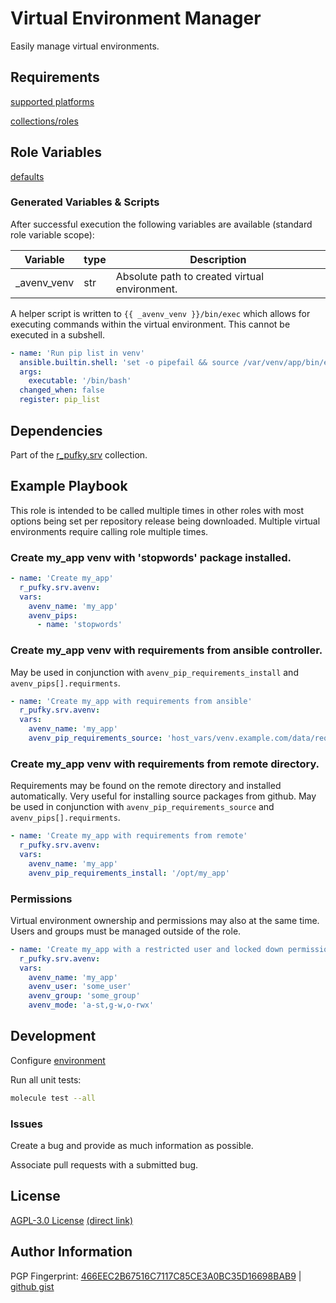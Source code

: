 # Virtual Environment Manager
Easily manage virtual environments.

## Requirements
[supported platforms](https://github.com/r-pufky/ansible_avenv/blob/main/meta/main.yml)

[collections/roles](https://github.com/r-pufky/ansible_avenv/blob/main/meta/requirements.yml)

## Role Variables
[defaults](https://github.com/r-pufky/ansible_avenv/tree/main/defaults/main/)

### Generated Variables & Scripts
After successful execution the following variables are available (standard role
variable scope):

 Variable    | type | Description
-------------|------|----------------------------------------------
 _avenv_venv | str  | Absolute path to created virtual environment.


A helper script is written to `{{ _avenv_venv }}/bin/exec` which allows for
executing commands within the virtual environment. This cannot be executed in
a subshell.

```yaml
- name: 'Run pip list in venv'
  ansible.builtin.shell: 'set -o pipefail && source /var/venv/app/bin/exec pip list'
  args:
    executable: '/bin/bash'
  changed_when: false
  register: pip_list
```

## Dependencies
Part of the [r_pufky.srv](https://github.com/r-pufky/ansible_collection_srv)
collection.

## Example Playbook
This role is intended to be called multiple times in other roles with most
options being set per repository release being downloaded. Multiple virtual
environments require calling role multiple times.

### Create my_app venv with 'stopwords' package installed.
``` yaml
- name: 'Create my_app'
  r_pufky.srv.avenv:
  vars:
    avenv_name: 'my_app'
    avenv_pips:
      - name: 'stopwords'
```

### Create my_app venv with requirements from ansible controller.
May be used in conjunction with `avenv_pip_requirements_install` and
`avenv_pips[].requirments`.

``` yaml
- name: 'Create my_app with requirements from ansible'
  r_pufky.srv.avenv:
  vars:
    avenv_name: 'my_app'
    avenv_pip_requirements_source: 'host_vars/venv.example.com/data/requirements.txt'
```

### Create my_app venv with requirements from remote directory.
Requirements may be found on the remote directory and installed automatically.
Very useful for installing source packages from github. May be used in
conjunction with `avenv_pip_requirements_source` and
`avenv_pips[].requirments`.

``` yaml
- name: 'Create my_app with requirements from remote'
  r_pufky.srv.avenv:
  vars:
    avenv_name: 'my_app'
    avenv_pip_requirements_install: '/opt/my_app'
```

### Permissions
Virtual environment ownership and permissions may also at the same time. Users
and groups must be managed outside of the role.

``` yaml
- name: 'Create my_app with a restricted user and locked down permissions'
  r_pufky.srv.avenv:
  vars:
    avenv_name: 'my_app'
    avenv_user: 'some_user'
    avenv_group: 'some_group'
    avenv_mode: 'a-st,g-w,o-rwx'
```

## Development
Configure [environment](https://github.com/r-pufky/ansible_collection_srv/blob/main/docs/dev/environment/README.md)

Run all unit tests:
``` bash
molecule test --all
```

### Issues
Create a bug and provide as much information as possible.

Associate pull requests with a submitted bug.

## License
[AGPL-3.0 License](https://www.tldrlegal.com/license/gnu-affero-general-public-license-v3-agpl-3-0)
 [(direct link)](https://github.com/r-pufky/ansible_avenv/blob/main/LICENSE)

## Author Information
PGP Fingerprint: [466EEC2B67516C7117C85CE3A0BC35D16698BAB9](https://keys.openpgp.org/vks/v1/by-fingerprint/466EEC2B67516C7117C85CE3A0BC35D16698BAB9)
| [github gist](https://gist.github.com/r-pufky/a8df36977c55b5bb20829267c4c49d22)

